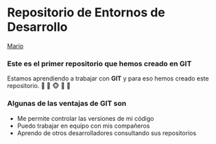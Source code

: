# Repositorio de Entornos de Desarrollo

[Mario](https://moodle.iespablopicasso.es/pluginfile.php/14597/mod_resource/content/3/GIT%20y%20GitHub.%20%20Control%20de%20versiones.pdf)

### Este es el primer repositorio que hemos creado en GIT

Estamos aprendiendo a trabajar con __GIT__ y para eso hemos creado este repositorio. :adult: :gorilla: :monkey_face: :monkey: :orangutan:

### Algunas de las ventajas de GIT son

- Me permite controlar las versiones de mi código
- Puedo trabajar en equipo con mis compañeros
- Aprendo de otros desarrolladores consultando sus repositorios